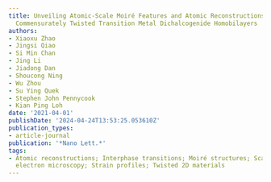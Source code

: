 ```yaml
---
title: Unveiling Atomic-Scale Moiré Features and Atomic Reconstructions in High-Angle
  Commensurately Twisted Transition Metal Dichalcogenide Homobilayers
authors:
- Xiaoxu Zhao
- Jingsi Qiao
- Si Min Chan
- Jing Li
- Jiadong Dan
- Shoucong Ning
- Wu Zhou
- Su Ying Quek
- Stephen John Pennycook
- Kian Ping Loh
date: '2021-04-01'
publishDate: '2024-04-24T13:53:25.053610Z'
publication_types:
- article-journal
publication: '*Nano Lett.*'
tags:
- Atomic reconstructions; Interphase transitions; Moiré structures; Scanning transmission
  electron microscopy; Strain profiles; Twisted 2D materials
---
```

